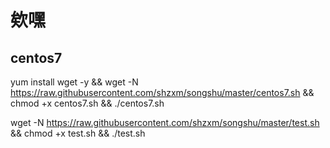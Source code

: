 ﻿# 欸嘿
## centos7
yum install wget -y && wget -N  https://raw.githubusercontent.com/shzxm/songshu/master/centos7.sh && chmod +x centos7.sh && ./centos7.sh

wget -N https://raw.githubusercontent.com/shzxm/songshu/master/test.sh && chmod +x test.sh && ./test.sh
